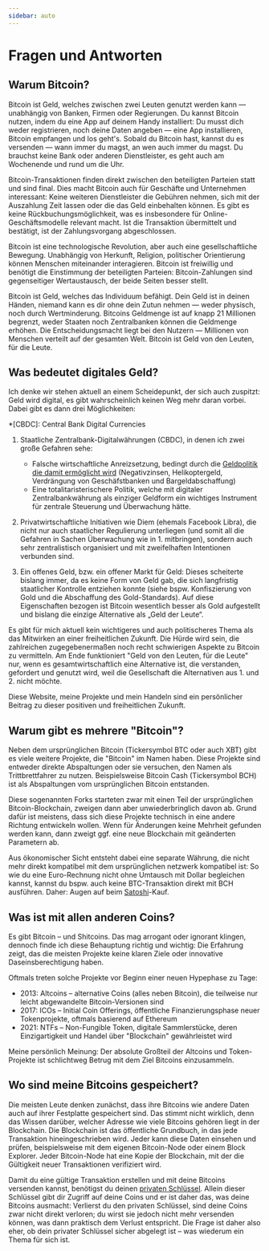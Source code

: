 ```yaml
---
sidebar: auto
---
```


# Fragen und Antworten

## Warum Bitcoin?

Bitcoin ist Geld, welches zwischen zwei Leuten genutzt werden kann — unabhängig von Banken, Firmen oder Regierungen.
Du kannst Bitcoin nutzen, indem du eine App auf deinem Handy installiert:
Du musst dich weder registrieren, noch deine Daten angeben — eine App installieren, Bitcoin empfangen und los geht's.
Sobald du Bitcoin hast, kannst du es versenden — wann immer du magst, an wen auch immer du magst.
Du brauchst keine Bank oder anderen Dienstleister, es geht auch am Wochenende und rund um die Uhr.

Bitcoin-Transaktionen finden direkt zwischen den beteiligten Parteien statt und sind final.
Dies macht Bitcoin auch für Geschäfte und Unternehmen interessant:
Keine weiteren Dienstleister die Gebühren nehmen, sich mit der Auszahlung Zeit lassen oder die das Geld einbehalten können.
Es gibt es keine Rückbuchungsmöglichkeit, was es insbesondere für Online-Geschäftsmodelle relevant macht.
Ist die Transaktion übermittelt und bestätigt, ist der Zahlungsvorgang abgeschlossen.

Bitcoin ist eine technologische Revolution, aber auch eine gesellschaftliche Bewegung.
Unabhängig von Herkunft, Religion, politischer Orientierung können Menschen miteinander interagieren.
Bitcoin ist freiwillig und benötigt die Einstimmung der beteiligten Parteien:
Bitcoin-Zahlungen sind gegenseitiger Wertaustausch, der beide Seiten besser stellt.

Bitcoin ist Geld, welches das Individuum befähigt.
Dein Geld ist in deinen Händen, niemand kann es dir ohne dein Zutun nehmen — weder physisch, noch durch Wertminderung.
Bitcoins Geldmenge ist auf knapp 21 Millionen begrenzt, weder Staaten noch Zentralbanken können die Geldmenge erhöhen.
Die Entscheidungsmacht liegt bei den Nutzern — Millionen von Menschen verteilt auf der gesamten Welt.
Bitcoin ist Geld von den Leuten, für die Leute.

## Was bedeutet digitales Geld?

Ich denke wir stehen aktuell an einem Scheidepunkt, der sich auch zuspitzt:
Geld wird digital, es gibt wahrscheinlich keinen Weg mehr daran vorbei.
Dabei gibt es dann drei Möglichkeiten:

*[CBDC]: Central Bank Digital Currencies

1. Staatliche Zentralbank-Digitalwährungen (CBDC), in denen ich zwei große Gefahren sehe:
    - Falsche wirtschaftliche Anreizsetzung, bedingt durch die [Geldpolitik die damit ermöglicht wird](https://twitter.com/_d11n_/status/1311913535820230658) (Negativzinsen, Helikoptergeld, Verdrängung von Geschäfstbanken und Bargeldabschaffung)
    - Eine totalitaristerischere Politik, welche mit digitaler Zentralbankwährung als einziger Geldform ein wichtiges Instrument für zentrale Steuerung und Überwachung hätte.

2. Privatwirtschaftliche Initiativen wie Diem (ehemals Facebook Libra), die nicht nur auch staatlicher Regulierung unterliegen (und somit all die Gefahren in Sachen Überwachung  wie in 1. mitbringen), sondern auch sehr zentralistisch organisiert und mit zweifelhaften Intentionen verbunden sind.

3. Ein offenes Geld, bzw. ein offener Markt für Geld: Dieses scheiterte bislang immer, da es keine Form von Geld gab, die sich langfristig staatlicher Kontrolle entziehen konnte (siehe bspw. Konfiszierung von Gold und die Abschaffung des Gold-Standards).
Auf diese Eigenschaften bezogen ist Bitcoin wesentlich besser als Gold aufgestellt und bislang die einzige Alternative als „Geld der Leute“.

Es gibt für mich aktuell kein wichtigeres und auch politischeres Thema als das Mitwirken an einer freiheitlichen Zukunft.
Die Hürde wird sein, die zahlreichen zugegebenermaßen noch recht schwierigen Aspekte zu Bitcoin zu vermitteln.
Am Ende funktioniert "Geld von den Leuten, für die Leute" nur, wenn es gesamtwirtschaftlich eine Alternative ist, die verstanden, gefordert und genutzt wird, weil die Gesellschaft die Alternativen aus 1. und 2. nicht möchte.

Diese Website, meine Projekte und mein Handeln sind ein persönlicher Beitrag zu dieser positiven und freiheitlichen Zukunft.

## Warum gibt es mehrere "Bitcoin"?

Neben dem ursprünglichen Bitcoin (Tickersymbol BTC oder auch XBT) gibt es viele weitere Projekte, die "Bitcoin" im Namen haben.
Diese Projekte sind entweder direkte Abspaltungen oder sie versuchen, den Namen als Trittbrettfahrer zu nutzen.
Beispielsweise Bitcoin Cash (Tickersymbol BCH) ist als Abspaltungen vom ursprünglichen Bitcoin entstanden.

Diese sogenannten Forks starteten zwar mit einen Teil der ursprünglichen Bitcoin-Blockchain, zweigen dann aber unwiederbringlich davon ab.
Grund dafür ist meistens, dass sich diese Projekte technisch in eine andere Richtung entwickeln wollen.
Wenn für Änderungen keine Mehrheit gefunden werden kann, dann zweigt ggf. eine neue Blockchain mit geänderten Parametern ab.

Aus ökonomischer Sicht entsteht dabei eine separate Währung, die nicht mehr direkt kompatibel mit dem ursprünglichen netzwerk kompatibel ist:
So wie du eine Euro-Rechnung nicht ohne Umtausch mit Dollar begleichen kannst, kannst du bspw. auch keine BTC-Transaktion direkt mit BCH ausführen.
Daher: Augen auf beim [Satoshi](#was-sind-satoshis)-Kauf.

## Was ist mit allen anderen Coins?

Es gibt Bitcoin – und Shitcoins.
Das mag arrogant oder ignorant klingen, dennoch finde ich diese Behauptung richtig und wichtig:
Die Erfahrung zeigt, das die meisten Projekte keine klaren Ziele oder innovative Daseinsberechtigung haben.

Oftmals treten solche Projekte vor Beginn einer neuen Hypephase zu Tage:

- 2013: Altcoins – alternative Coins (alles neben Bitcoin), die teilweise nur leicht abgewandelte Bitcoin-Versionen sind
- 2017: ICOs – Initial Coin Offerings, öffentliche Finanzierungsphase neuer Tokenprojekte, oftmals basierend auf Ethereum
- 2021: NTFs – Non-Fungible Token, digitale Sammlerstücke, deren Einzigartigkeit und Handel über "Blockchain" gewährleistet wird

Meine persönlich Meinung: Der absolute Großteil der Altcoins und Token-Projekte ist schlichtweg Betrug mit dem Ziel Bitcoins einzusammeln.

## Wo sind meine Bitcoins gespeichert?

Die meisten Leute denken zunächst, dass ihre Bitcoins wie andere Daten auch auf ihrer Festplatte gespeichert sind.
Das stimmt nicht wirklich, denn das Wissen darüber, welcher Adresse wie viele Bitcoins gehören liegt in der Blockchain.
Die Blockchain ist das öffentliche Grundbuch, in das jede Transaktion hineingeschrieben wird.
Jeder kann diese Daten einsehen und prüfen, beispielsweise mit dem eigenen Bitcoin-Node oder einem Block Explorer.
Jeder Bitcoin-Node hat eine Kopie der Blockchain, mit der die Gültigkeit neuer Transaktionen verifiziert wird.

Damit du eine gültige Transaktion erstellen und mit deine Bitcoins versenden kannst, benötigst du deinen [privaten Schlüssel](./glossar/#private-key-und-seed-phrase).
Allein dieser Schlüssel gibt dir Zugriff auf deine Coins und er ist daher das, was deine Bitcoins ausmacht:
Verlierst du den privaten Schlüssel, sind deine Coins zwar nicht direkt verloren; du wirst sie jedoch nicht mehr versenden können, was dann praktisch dem Verlust entspricht.
Die Frage ist daher also eher, ob dein privater Schlüssel sicher abgelegt ist – was wiederum ein Thema für sich ist.
